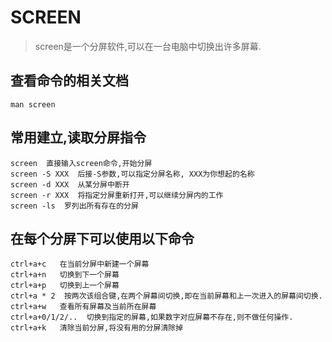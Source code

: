 # SCREEN

> screen是一个分屏软件,可以在一台电脑中切换出许多屏幕.

## 查看命令的相关文档

```
man screen 
```

## 常用建立,读取分屏指令

```
screen  直接输入screen命令,开始分屏
screen -S XXX  后接-S参数,可以指定分屏名称, XXX为你想起的名称
screen -d XXX  从某分屏中断开
screen -r XXX  将指定分屏重新打开,可以继续分屏内的工作
screen -ls  罗列出所有存在的分屏

```
## 在每个分屏下可以使用以下命令

```
ctrl+a+c   在当前分屏中新建一个屏幕
ctrl+a+n   切换到下一个屏幕
ctrl+a+p   切换到上一个屏幕
ctrl+a * 2  按两次该组合键,在两个屏幕间切换,即在当前屏幕和上一次进入的屏幕间切换.
ctrl+a+w   查看所有屏幕及当前所在屏幕
ctrl+a+0/1/2/..  切换到指定的屏幕,如果数字对应屏幕不存在,则不做任何操作.
ctrl+a+k   清除当前分屏,将没有用的分屏清除掉

```







